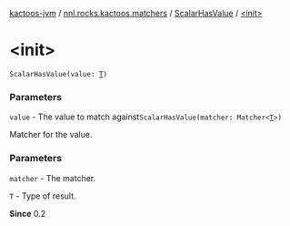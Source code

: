 [kactoos-jvm](../../index.md) / [nnl.rocks.kactoos.matchers](../index.md) / [ScalarHasValue](index.md) / [&lt;init&gt;](./-init-.md)

# &lt;init&gt;

`ScalarHasValue(value: `[`T`](index.md#T)`)`

### Parameters

`value` - The value to match against`ScalarHasValue(matcher: Matcher<`[`T`](index.md#T)`>)`

Matcher for the value.

### Parameters

`matcher` - The matcher.

`T` - Type of result.

**Since**
0.2

